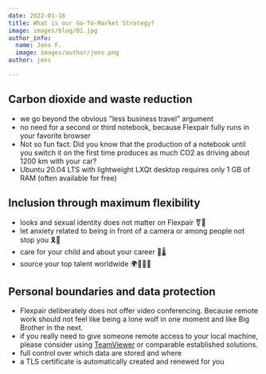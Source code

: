 ```yaml
---
date: 2022-01-16
title: What is our Go-To-Market Strategy?
image: images/blog/01.jpg
author_info:
  name: Jens F.
  image: images/author/jens.png
author: jens

---
```

## Carbon dioxide and waste reduction

- we go beyond the obvious "less business travel" argument
- no need for a second or third notebook, because Flexpair fully runs in your favorite browser
- Not so fun fact: Did you know that the production of a notebook until you switch it on the first time produces as much CO2 as driving about 1200 km with your car?
- Ubuntu 20.04 LTS with lightweight LXQt desktop requires only 1 GB of RAM (often available for free)

## Inclusion through maximum flexibility

- looks and sexual identity does not matter on Flexpair ⚧️🦄
- let anxiety related to being in front of a camera or among people not stop you 🎗️🧘 
- care for your child and about your career 👶🌡️
- source your top talent worldwide 🌍🧑🏿‍💻

## Personal boundaries and data protection

- Flexpair deliberately does not offer video conferencing. Because remote work should not feel like being a lone wolf in one moment and like Big Brother in the next.
- if you really need to give someone remote access to your local machine, please consider using [TeamViewer](https://www.teamviewer.com/en/) or comparable established solutions.
- full control over which data are stored and where
- a TLS certificate is automatically created and renewed for you

<!-- Hauptaugenmerk dieser Folie ist die Präsentation von Strategien zur Markteinführung. Es handelt sich hierbei um eure Pläne und Ideen, wie ihr euer Produkt oder eure Dienstleistung am besten auf den Markt bringt. Je konkreter und realistischer desto besser – orientiert euch dabei sowohl an eurem Budget als auch an euren Wettbewerbern. -->